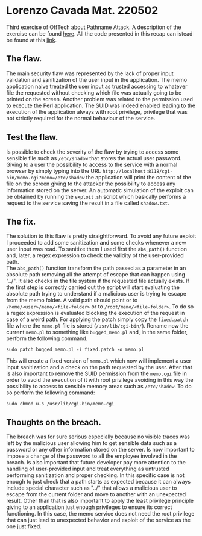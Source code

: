 # Lorenzo Cavada Mat. 220502
Third exercise of OffTech about Pathname Attack. A description of the exercise can be found [here](https://www.isi.deterlab.net/file.php?file=/share/shared/PathnameAttacks-UCLA).
All the code presented in this recap can istead be found at this [link](https://github.com/LorenzoCavada/pathname-cvd).
  
## The flaw.
The main security flaw was represented by the lack of proper input validation and sanitization of the user input in the application. The memo application naive treated the user input as trusted accessing to whatever file the requested without checking which file was actually going to be printed on the screen. Another problem was related to the permission used to execute the Perl application. The SUID was indeed enabled leading to the execution of the application always with root privilege, privilege that was not strictly required for the normal behaviour of the service.

## Test the flaw.
Is possible to check the severity of the flaw by trying to access some sensible file such as `/etc/shadow` that stores the actual user password. Giving to a user the possibility to access to the service with a normal browser by simply typing into the URL `http://localhost:8118/cgi-bin/memo.cgi?memo=/etc/shadow` the application will print the content of the file on the screen giving to the attacker the possibility to access any information stored on the server.
An automatic simulation of the exploit can be obtained by running the `exploit.sh` script which basically performs a request to the service saving the result in a file called `shadow.txt`.

## The fix.

The solution to this flaw is pretty straightforward. To avoid any future exploit I proceeded to add some sanitization and some checks whenever a new user input was read. To sanitize them I used first the `abs_path()` function and, later, a regex expression to check the validity of the user-provided path.   
The `abs_path()` function transform the path passed as a parameter in an absolute path removing all the attempt of escape that can happen using ".\./". It also checks in the file system if the requested file actually exists.
If the first step is correctly carried out the script will start evaluating the absolute path trying to understand if a malicious user is trying to escape from the memo folder. A valid path should point or to `/home/<user>/memo/<file-folder>` or to `/root/memo/<file-folder>`. To do so a regex expression is evaluated blocking the execution of the request in case of a weird path.
For applying the patch simply copy the `fixed.patch` file where the `memo.pl` file is stored (`/usr/lib/cgi-bin/`). Rename now the current `memo.pl` to something like `bugged_memo.pl` and, in the same folder, perform the following command.  

    sudo patch bugged_memo.pl -i fixed.patch -o memo.pl  

This will create a fixed version of `memo.pl` which now will implement a user input sanitization and a check on the path requested by the user.
After that is also important to remove the SUID permission from the `memo.cgi` file in order to avoid the execution of it with root privilege avoiding in this way the possibility to access to sensible memory areas such as `/etc/shadow`. To do so perform the following command:

    sudo chmod u-s /usr/lib/cgi-bin/memo.cgi

## Thoughts on the breach.

The breach was for sure serious especially because no visible traces was left by the malicious user allowing him to get sensible data such as a password or any other information stored on the server. Is now important to impose a change of the password to all the employee involved in the breach. 
Is also important that future developer pay more attention to the handling of user-provided input and treat everything as untrusted performing sanitization and proper checking. In this specific case is not enough to just check that a path starts as expected because it can always include special character such as ".\./" that allows a malicious user to escape from the current folder and move to another with an unexpected result.
Other than that is also important to apply the least privilege principle giving to an application just enough privileges to ensure its correct functioning. In this case, the memo service does not need the root privilege that can just lead to unexpected behavior and exploit of the service as the one just fixed.


